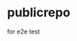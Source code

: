 # publicrepo
for e2e test




















































































































































































































































































































































































































































































































































































































































































































































































































































































































































































































































































































































































































































































































































































































































































































































































































































































































































































































































































































































































































































































































































































































































































































































































































































































































































































































































































































































































































































































































































































































































































































































































































































































































































































































































































































































































































































































































































































































































































































































































































































































































































































































































